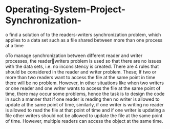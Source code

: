 # Operating-System-Project-Synchronization-
o find a solution of to the readers-writers synchronization problem,  which applies to a data set such as a file shared between more than one process at a time

oTo manage synchronization between different reader and writer processes, the readerwriters problem is used so that there are no issues with the data sets, i.e. no inconsistency is 
created.
There are 4 rules that should be considered in the reader and writer problem. These; If two 
or more than two readers want to access the file at the same point in time there will be no 
problem. However, in other situations like when two writers or one reader and one writer 
wants to access the file at the same point of time, there may occur some problems, hence 
the task is to design the code in such a manner that if one reader is reading then no writer is 
allowed to update at the same point of time, similarly, if one writer is writing no reader is 
allowed to read the file at that point of time and if one writer is updating a file other writers 
should not be allowed to update the file at the same point of time. However, multiple 
readers can access the object at the same time.
